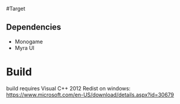 #Target

## Dependencies
* Monogame
* Myra UI

# Build
build requires Visual C++ 2012 Redist on windows:
https://www.microsoft.com/en-US/download/details.aspx?id=30679 
